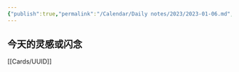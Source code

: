 ```yaml
---
{"publish":true,"permalink":"/Calendar/Daily notes/2023/2023-01-06.md","title":"2023-01-06","created":"2023-01-06","modified":"2023-03-14","published":"2025-07-08T21:32:49.454+08:00","cssclasses":""}
---
```



## 今天的灵感或闪念

[[Cards/UUID]]